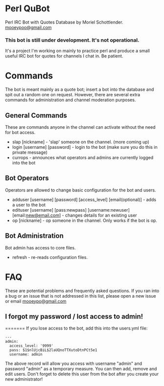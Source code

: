 # Perl QuBot #

Perl IRC Bot with Quotes Database by Moriel Schottlender.
mooeypoo@gmail.com

### This bot is still under development. It's not operational. ###
It's a project I'm working on mainly to practice perl and produce a small useful IRC bot for quotes for channels I chat in. Be patient.



# Commands #
The bot is meant mainly as a quote bot; insert a bot into the database and spit out a random one on request. However, there are several extra commands for administration and channel moderation purposes.
## General Commands ##
These are commands anyone in the channel can activate without the need for bot access.
* slap [nickname] - 'slap' someone on the channel.
(more coming up)
* login [username] [password] - login to the bot (make sure you do this in private message)
* currops - announces what operators and admins are currently logged into the bot

## Bot Operators ##
Operators are allowed to change basic configuration for the bot and users.
* adduser [username] [password] [access_level] [email(optional)] - adds a user to the bot
* edituser [username] [pass:newpass] [username:newuser] [email:new@email.com] - changes details for an existing user
* op [nickname] - op someone in the channel. Only works if the bot is op.

## Bot Administration ##
Bot admin has access to core files. 
* refresh - re-reads configuration files.

# FAQ #
These are potential problems and frequently asked questions. If you ran into a bug or an issue that is not addressed in this list, please open a new issue or email mooeypo@gmail.com

## I forgot my password / lost access to admin! ##
=======
If you lose access to the bot, add this into the users.yml file:

```
---
admin:
  access_level: '9999'
  pass: $1$nlUjcBiL$2laUQnoTTXutoDtnPCt5e1
  username: admin
```
The above record will allow you access with username "admin" and password "admin" as a temporary measure. You can then add, remove and edit users. Don't forget to delete this user from the bot after you create your new administrator!

